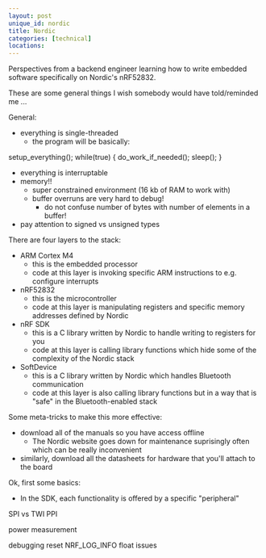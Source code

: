 ```yaml
---
layout: post
unique_id: nordic
title: Nordic
categories: [technical]
locations: 
---
```


Perspectives from a backend engineer learning how to write embedded software specifically on Nordic's nRF52832.

These are some general things I wish somebody would have told/reminded me ...

General:
* everything is single-threaded
  * the program will be basically:

setup_everything();
while(true) {
  do_work_if_needed();
  sleep();
}

* everything is interruptable
* memory!!
  * super constrained environment (16 kb of RAM to work with)
  * buffer overruns are very hard to debug!
    * do not confuse number of bytes with number of elements in a buffer!
* pay attention to signed vs unsigned types

There are four layers to the stack:
* ARM Cortex M4
  * this is the embedded processor
  * code at this layer is invoking specific ARM instructions to e.g. configure interrupts
* nRF52832
  * this is the microcontroller
  * code at this layer is manipulating registers and specific memory addresses defined by Nordic
* nRF SDK
  * this is a C library written by Nordic to handle writing to registers for you
  * code at this layer is calling library functions which hide some of the complexity of the Nordic stack
* SoftDevice
  * this is a C library written by Nordic which handles Bluetooth communication
  * code at this layer is also calling library functions but in a way that is "safe" in the Bluetooth-enabled stack

Some meta-tricks to make this more effective:
* download all of the manuals so you have access offline
  * The Nordic website goes down for maintenance suprisingly often which can be really inconvenient
* similarly, download all the datasheets for hardware that you'll attach to the board

Ok, first some basics:
* In the SDK, each functionality is offered by a specific "peripheral"

SPI vs TWI
PPI

power measurement

debugging
    reset
    NRF_LOG_INFO
	float issues

